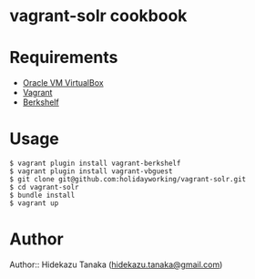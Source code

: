 # vagrant-solr cookbook

# Requirements

* [Oracle VM VirtualBox](https://www.virtualbox.org)
* [Vagrant](http://www.vagrantup.com)
* [Berkshelf](http://berkshelf.com)

# Usage

    $ vagrant plugin install vagrant-berkshelf
    $ vagrant plugin install vagrant-vbguest
    $ git clone git@github.com:holidayworking/vagrant-solr.git
    $ cd vagrant-solr
    $ bundle install
    $ vagrant up

# Author

Author:: Hidekazu Tanaka (<hidekazu.tanaka@gmail.com>)
